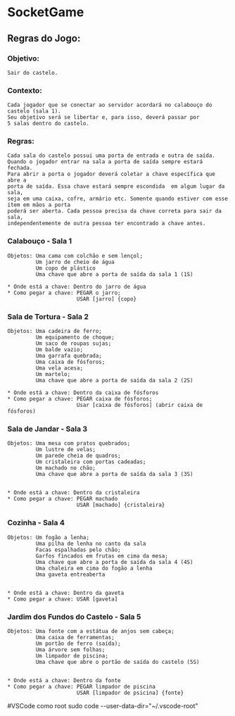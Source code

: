 # SocketGame

## Regras do Jogo:
 
### Objetivo: 
    Sair do castelo. 
 
### Contexto: 
    Cada jogador que se conectar ao servidor acordará no calabouço do castelo (sala 1). 
    Seu objetivo será se libertar e, para isso, deverá passar por 
    5 salas dentro do castelo.
    
### Regras: 
    Cada sala do castelo possui uma porta de entrada e outra de saída. 
    Quando o jogador entrar na sala a porta de saída sempre estará fechada. 
    Para abrir a porta o jogador deverá coletar a chave específica que abre a 
    porta de saída. Essa chave estará sempre escondida  em algum lugar da sala,
    seja em uma caixa, cofre, armário etc. Somente quando estiver com esse ítem em mãos a porta 
    poderá ser aberta. Cada pessoa precisa da chave correta para sair da sala, 
    independentemente de outra pessoa ter encontrado a chave antes. 
    
### Calabouço  - Sala 1 
    Objetos: Uma cama com colchão e sem lençol;
             Um jarro de cheio de água
             Um copo de plástico
             Uma chave que abre a porta de saída da sala 1 (1S)
             
    * Onde está a chave: Dentro do jarro de água
    * Como pegar a chave: PEGAR o jarro;
                          USAR [jarro] {copo} 
    
### Sala de Tortura - Sala 2 
    Objetos: Uma cadeira de ferro;
             Um equipamento de choque;
             Um saco de roupas sujas;
             Um balde vazio;
             Uma garrafa quebrada;
             Uma caixa de fósforos;
             Uma vela acesa;
             Um martelo;
             Uma chave que abre a porta de saída da sala 2 (2S)  
             
    * Onde está a chave: Dentro da caixa de fósforos
    * Como pegar a chave: PEGAR caixa de fósforos;
                          Usar [caixa de fósforos] (abrir caixa de fósforos)

### Sala de Jandar - Sala 3 
    Objetos: Uma mesa com pratos quebrados;
             Um lustre de velas;
             Um parede cheia de quadros;
             Um cristaleira com portas cadeadas;
             Um machado no chão;
             Uma chave que abre a porta de saída da sala 3 (3S)  

             
    * Onde está a chave: Dentro da cristaleira 
    * Como pegar a chave: PEGAR machado
                          USAR [machado] {cristaleira}
                          
### Cozinha - Sala 4 
    Objetos: Um fogão a lenha;
             Uma pilha de lenha no canto da sala
             Facas espalhadas pelo chão;
             Garfos fincados em frutas em cima da mesa;
             Uma chave que abre a porta de saída da sala 4 (4S)
             Uma chaleira em cima do fogão a lenha
             Uma gaveta entreaberta

             
    * Onde está a chave: Dentro da gaveta
    * Como pegar a chave: USAR [gaveta]  
                                                    

### Jardim dos Fundos do Castelo - Sala 5 
    Objetos: Uma fonte com a estátua de anjos sem cabeça;
             Uma caixa de ferramentas;
             Um portão de ferro (saída);
             Uma árvore sem folhas;
             Um limpador de piscina;
             Uma chave que abre o portão de saída do castelo (5S)

             
    * Onde está a chave: Dentro da fonte
    * Como pegar a chave: PEGAR limpador de piscina
                          USAR [limpador de psicina] {fonte}
                          
#VSCode como root
sudo code --user-data-dir="~/.vscode-root"
